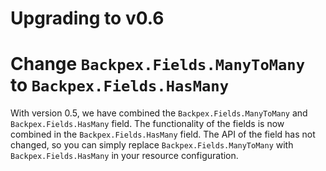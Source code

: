 # Upgrading to v0.6

# Change `Backpex.Fields.ManyToMany` to `Backpex.Fields.HasMany`

With version 0.5, we have combined the `Backpex.Fields.ManyToMany` and `Backpex.Fields.HasMany` field. The functionality of the fields is now combined in the `Backpex.Fields.HasMany` field. The API of the field has not changed, so you can simply replace `Backpex.Fields.ManyToMany` with `Backpex.Fields.HasMany` in your resource configuration.